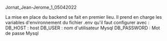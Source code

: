 Jornat_Jean-Jerome_1_05042022

La mise en place du backend se fait en premier lieu.
Il prend en charge les variables d'environnement du fichier .env qu'il faut configurer avec :
DB_HOST : host 
DB_USER : nom d'utilisateur Mysql
DB_PASSWORD : Mot de passe Mysql